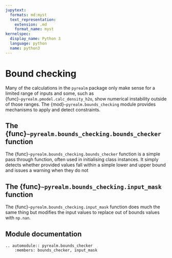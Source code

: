 ```yaml
---
jupytext:
  formats: md:myst
  text_representation:
    extension: .md
    format_name: myst
kernelspec:
  display_name: Python 3
  language: python
  name: python3
---
```


# Bound checking

Many of the calculations in the `pyrealm` package only make sense for a limited
range of inputs and some, such as  {func}`~pyrealm.pmodel.calc_density_h2o`, show
numerical instability outside of those ranges. The 
{mod}`~pyrealm.bounds_checking` module provides mechanisms to apply and detect 
constraints.

## The {func}`~pyrealm.bounds_checking.bounds_checker` function 

The {func}`~pyrealm.bounds_checking.bounds_checker` function is a simple
pass through function, often used in initialising class instances. It
simply detects whether provided values fall within a simple lower and upper
bound and issues a warning when they do not

## The {func}`~pyrealm.bounds_checking.input_mask` function 

The {func}`~pyrealm.bounds_checking.input_mask` function does much the same thing
but modifies the input values to replace out of bounds values with `np.nan`.


## Module documentation

```{eval-rst}
.. automodule:: pyrealm.bounds_checker
    :members: bounds_checker, input_mask
```
